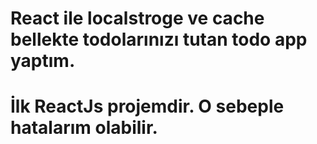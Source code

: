 # React ile localstroge ve cache bellekte todolarınızı tutan todo app yaptım. 
# İlk ReactJs projemdir. O sebeple hatalarım olabilir.
